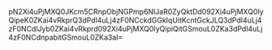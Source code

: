 pN2Xi4uPjMXQ0JKcm5CRnpObjNGPmp6NlJaR0ZyQktDd092Xi4uPjMXQ0IyQipeK0ZKai4vRkprQ3dPdl4uLj4zF0NCckdGGkIqUitKcntGckJLQ3dPdl4uLj4zF0NCdlJyb0ZKai4vRkprd092Xi4uPjMXQ0IyQipiQitGSmouL0ZKa3dPdl4uLj4zF0NCdnpabitGSmouL0ZKa3aI=